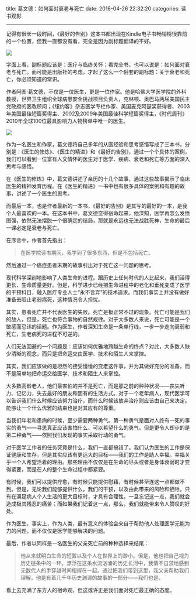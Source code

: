 title: 葛文德：如何面对衰老与死亡
date: 2016-04-26 22:32:20
categories: 读书观影

---

记得有很长一段时间，《最好的告别》这本书都出现在Kindle电子书畅销榜很靠前的一个位置，但我一直都没有看，完全是因为副标题翻译的不好。

<!--more-->

![](http://7xq5up.com1.z0.glb.clouddn.com/00002.jpg)

字面上看，副标题应该是：医疗与临终关怀；看完全书，也可以说是：如何面对衰老与死亡。而可能是出版社的考虑，才起了这么一个俗套的副标题：关于衰老和死亡，你必须知道的常识。

作者阿图·葛文德，不仅是一位医生，更是一位作家。他是哈佛大学医学院的外科教授，世界卫生组织全球病患安全挑战项目负责人，克林顿、奥巴马两届美国民主党政府的医改顾问；《纽约客》杂志医学专栏作家、美国麦克阿瑟奖获得者、2003年美国最佳短篇奖得主、2002及2009年美国最佳科学短篇奖得主，《时代周刊》2010年全球100位最具影响力人物榜单中唯一的医生。

![](http://7xq5up.com1.z0.glb.clouddn.com/Gawande_atul_download_1.jpg)

作为一名医生和作家，葛文德将自己多年的从医经验和思考感悟写成了三本书，分别是：《医生的修炼》、《医生的精进》和《最好的告别》，通过一个个具体的案例，我们可以看到一位富有人文情怀的医生对于医学、疾病、衰老和死亡等方面的深入思考与感悟。

在《医生的修炼》中，葛文德讲述了亲历的十几个故事，通过这些故事揭示了临床医生的精神发育历程。在《医生的精进》一书中也有很多具体的案例和有趣的故事，讲述了一个医生的思考。

而最后一本，也是作者最新的一本书，《最好的告别》是其写的最好的一本，是我个人最喜欢的一本。在这本书中，葛文德变得宿命起来，他深知，医学再怎么发愤图强，依然无法摆脱一个很确定的结局，那就是永远也无法战胜死神，生命的最后一课必定是衰老与死亡。

在序言中，作者首先指出：

> 在医学院读书期间，我学到了很多东西，但是不包括死亡。

然后通过一个癌症患者末期的故事引出对于死亡这一问题的思考。

现代科学深刻地影响了人类生命的进程。跟历史上任何时代的人比起来，我们活得更长、生命质量更好。但是，科学进步已经把生命进程中的老化和垂死变成了医学的干预科目，融入医疗专业人士“永不言弃”的技术追求。而我们事实上并没有做好准备去阻止老弱病死，这种情况令人担忧。

其实，患者死亡并不代表医生的失败。死亡是极正常不过的现象。死亡可能是我们的敌人，但是，死亡也符合事物的自然规律。对于大多数人来说，死亡可能是一个敏感而忌讳的话题。作为医生，作者深知生命是一条单行线，一步一步走向衰弱和死亡，生老病死的进程不可逆的。

人们无法回避的一个问题是：应该如何优雅地跨越生命的终点？对此，大多数人缺少清晰的观念，而只是把命运交由医学、技术和陌生人来掌控。

其实，我们应该做的是坦然的接受慢慢的变老这件事，并为其做好充分的准备，而不是简单地把命运交给医学、技术和陌生人来掌控。

大多数高龄老人，他们最害怕的并不是死亡，而是那之前的种种状况——丧失听力、记忆力，失去最好的朋友和固有的生活方式。对于一个老年病人，现代医学可以告诉我们什么时候应该努力治疗，而什么时候该放弃治疗则应该由自己来决定。能够让一个什么优雅的结束也是对其应有的尊重。

当我们年老和患病的时候，至少需要两种勇气。第一种勇气是面对人终有一死的事实的勇气——寻思真正应该害怕什么、可以希望什么的勇气。但是更令人却步的是第二种勇气——依照我们发现的事实采取行动的勇气。

对于医学工作者的任务究竟是什么，我们一直都搞错了。我们认为医生的工作是保证健康和生存，但是其实应该有更远大的目标——我们的工作是助人幸福。幸福关乎一个人希望活着的理由。那些理由不仅仅是在生命的尽头或者是身体衰弱时才变得紧要，而是在人的整个生命过程中都紧要。

有时候，我们可以提供疗愈，有时候只能提供慰藉，有时候甚至连这一点都做不到。但是，无论我们能够提供什么，我们的干预，以及由此带来的风险和牺牲，只有在满足病人个人生活的更大目标时，才具有合理性。一旦忘记这一点，我们就会造成极其残忍的痛苦；而如果我们记着这一点，那么，我们就能带来令人赞叹的好处。

作为医生，事实上，作为人类，最有意义的体验会来自于帮助他人处理医学无能为力的问题，而不仅仅是医学能够解决的问题。

最后，作者以同样是一名医生的父亲死亡前的种种选择来结尾：

> 他从来就明白生命的短暂以及个人在世界上的渺小。但是，他也把自己视为历史链条中的一环。漂浮在这条水流汹涌的历史长河中，我情不自禁地感到无数代人的手穿越时间相握在一起。通过把我们带到这里，我父亲帮助我们理解，他是有着几千年历史渊源的故事的一部分——我们也是。

看上去充满了东方人的宿命观，但这或许正是我们面对死亡最正确的态度。
